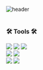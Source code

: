 ![header](https://capsule-render.vercel.app/api?type=rounded&color=6bd17f&height=100&section=header&text=🍒%20Welcome!%20Taehee's%20world&fontSize=32&fontColor=ffffff)
<br>
<br>

### 🛠 Tools 🛠

<img src="https://img.shields.io/badge/GitHub-black?style=flat&logo=GitHub&logoColor=white&logoWidth=40"/> <img src="https://img.shields.io/badge/Git-F05032?style=flat&logo=Git&logoColor=white&logoWidth=40"/> <img src="https://img.shields.io/badge/Visual Studio Code-007ACC?style=flat&logo=Visual Studio Code&logoColor=white&logoWidth=40"/>  <br>
<img src="https://img.shields.io/badge/Adobe Photoshop-31A8FF?style=flat&logo=Adobe Photoshop&logoColor=white&logoWidth=40"/>
<img src="https://img.shields.io/badge/Adobe Illustrator-FF9A00?style=flat&logo=Adobe Illustrator&logoColor=white&logoWidth=40"/>
<br>
<img src="https://img.shields.io/badge/Adobe Premiere Pro-9999FF?style=flat&logo=Adobe Premiere Pro&logoColor=white&logoWidth=40"/>
<img src="https://img.shields.io/badge/Adobe After Effects-9999FF?style=flat&logo=Adobe After Effects&logoColor=white&logoWidth=50"/>


<!--
**greenT-Hee/greenT-Hee** is a ✨ _special_ ✨ repository because its `README.md` (this file) appears on your GitHub profile.

Here are some ideas to get you started:

- 🔭 I’m currently working on ...
- 🌱 I’m currently learning ...
- 👯 I’m looking to collaborate on ...
- 🤔 I’m looking for help with ...
- 💬 Ask me about ...
- 📫 How to reach me: ...
- 😄 Pronouns: ...
- ⚡ Fun fact: ...
-->
